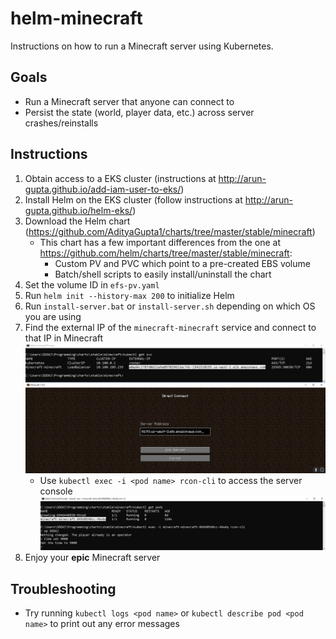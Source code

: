 # helm-minecraft

Instructions on how to run a Minecraft server using Kubernetes.

## Goals

- Run a Minecraft server that anyone can connect to
- Persist the state (world, player data, etc.) across server crashes/reinstalls

## Instructions

1. Obtain access to a EKS cluster (instructions at http://arun-gupta.github.io/add-iam-user-to-eks/)
2. Install Helm on the EKS cluster (follow instructions at http://arun-gupta.github.io/helm-eks/) 	
3. Download the Helm chart (https://github.com/AdityaGupta1/charts/tree/master/stable/minecraft)
    - This chart has a few important differences from the one at https://github.com/helm/charts/tree/master/stable/minecraft:
        - Custom PV and PVC which point to a pre-created EBS volume
        - Batch/shell scripts to easily install/uninstall the chart 
4. Set the volume ID in `efs-pv.yaml`
5. Run `helm init --history-max 200` to initialize Helm
6. Run `install-server.bat` or `install-server.sh` depending on which OS you are using
7. Find the external IP of the `minecraft-minecraft` service and connect to that IP in Minecraft
![](server-ip.png)
    - Use `kubectl exec -i <pod name> rcon-cli` to access the server console
![](console.png)
8. Enjoy your **epic** Minecraft server

## Troubleshooting

- Try running `kubectl logs <pod name>` or `kubectl describe pod <pod name>` to print out any error messages